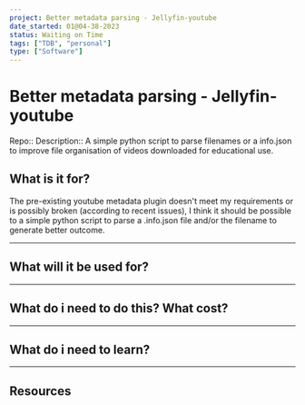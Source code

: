 ```yaml
---
project: Better metadata parsing - Jellyfin-youtube
date_started: 01@04-38-2023
status: Waiting on Time
tags: ["TDB", "personal"]
type: ["Software"]
---
```

# Better metadata parsing - Jellyfin-youtube

Repo::
Description:: A simple python script to parse filenames or a info.json to improve file organisation of videos downloaded for educational use.

## What is it for?

The pre-existing youtube metadata plugin doesn't meet my requirements or is possibly broken (according to recent issues), I think it should be possible to a simple python script to parse a .info.json file and/or the filename to generate better outcome.

---
## What will it be used for?


---
## What do i need to do this? What cost?


---
## What do i need to learn? 


---
## Resources